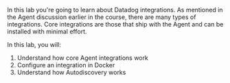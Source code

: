 In this lab you're going to learn about Datadog integrations. As mentioned in the Agent discussion earlier in the course, there are many types of integrations. Core integrations are those that ship with the Agent and can be installed with minimal effort.

In this lab, you will:

1. Understand how core Agent integrations work
1. Configure an integration in Docker
1. Understand how Autodiscovery works